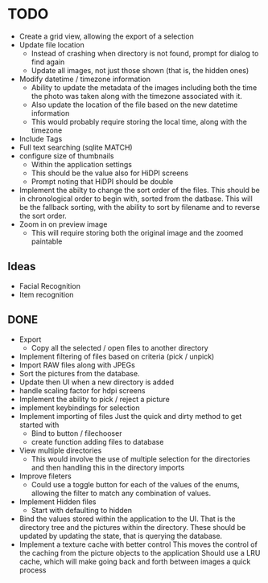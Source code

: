 # TODO

- Create a grid view, allowing the export of a selection
- Update file location
  - Instead of crashing when directory is not found, prompt for dialog to find again
  - Update all images, not just those shown (that is, the hidden ones)
- Modify datetime / timezone information
  - Ability to update the metadata of the images including both the time the photo was taken
    along with the timezone associated with it.
  - Also update the location of the file based on the new datetime information
  - This would probably require storing the local time, along with the timezone
- Include Tags
- Full text searching (sqlite MATCH)
- configure size of thumbnails
  - Within the application settings
  - This should be the value also for HiDPI screens
  - Prompt noting that HiDPI should be double
- Implement the abilty to change the sort order of the files. This should be
  in chronological order to begin with, sorted from the datbase. 
  This will be the fallback sorting, with the ability to sort by filename
  and to reverse the sort order.
- Zoom in on preview image
  - This will require storing both the original image and the zoomed paintable

## Ideas

- Facial Recognition
- Item recognition

## DONE
- Export
  - Copy all the selected / open files to another directory
- Implement filtering of files based on criteria (pick / unpick)
- Import RAW files along with JPEGs
- Sort the pictures from the database.
- Update then UI when a new directory is added
- handle scaling factor for hdpi screens
- Implement the ability to pick / reject a picture
- implement keybindings for selection
- Implement importing of files
  Just the quick and dirty method to get started with
  - Bind to button / filechooser
  - create function adding files to database
- View multiple directories
  - This would involve the use of multiple selection for the directories and then
    handling this in the directory imports
- Improve fileters
  - Could use a toggle button for each of the values of the enums, allowing the filter to 
    match any combination of values.
- Implement Hidden files
  - Start with defaulting to hidden
- Bind the values stored within the application to the UI. 
  That is the directory tree and the pictures within the directory.
  These should be updated by updating the state, that is
  querying the database.
- Implement a texture cache with better control
  This moves the control of the caching from the picture objects to the application
  Should use a LRU cache, which will make going back and forth between images
  a quick process
